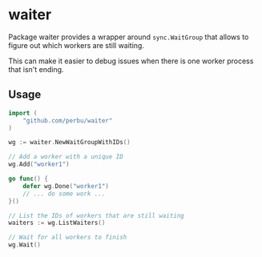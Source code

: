 # waiter

Package waiter provides a wrapper around `sync.WaitGroup` that allows to 
figure out which workers are still waiting.

This can make it easier to debug issues when there is one worker process that isn't ending.

## Usage

```go
import (
	"github.com/perbu/waiter"
)

wg := waiter.NewWaitGroupWithIDs()

// Add a worker with a unique ID
wg.Add("worker1") 

go func() {
    defer wg.Done("worker1")
    // ... do some work ...
}()

// List the IDs of workers that are still waiting
waiters := wg.ListWaiters() 

// Wait for all workers to finish
wg.Wait()
```